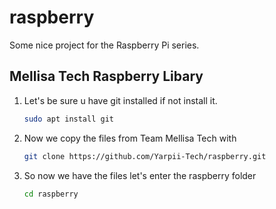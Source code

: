 # raspberry
Some nice project for the Raspberry Pi series.

## Mellisa Tech Raspberry Libary


1. Let's be sure u have git installed if not install it.
    ```bash
    sudo apt install git
    ```

2. Now we copy the files from Team Mellisa Tech with
    ```bash
    git clone https://github.com/Yarpii-Tech/raspberry.git
    ```

3. So now we have the files let's enter the raspberry folder
    ```bash
    cd raspberry
    ```
